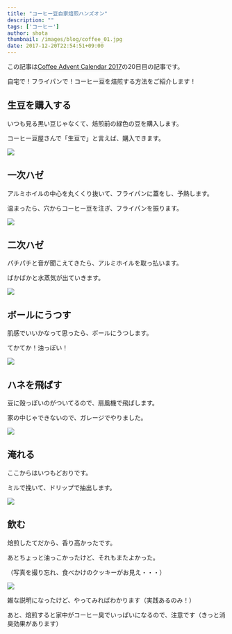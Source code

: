 ```yaml
---
title: "コーヒー豆自家焙煎ハンズオン"
description: ""
tags: ['コーヒー']
author: shota
thumbnail: /images/blog/coffee_01.jpg
date: 2017-12-20T22:54:51+09:00
---
```


この記事は[Coffee Advent Calendar 2017](https://adventar.org/calendars/2165)の20日目の記事です。

自宅で！フライパンで！コーヒー豆を焙煎する方法をご紹介します！

## 生豆を購入する
いつも見る黒い豆じゃなくて、焙煎前の緑色の豆を購入します。

コーヒー豆屋さんで「生豆で」と言えば、購入できます。

![](/images/blog/coffee_01.jpg)

## 一次ハゼ
アルミホイルの中心を丸くくり抜いて、フライパンに蓋をし、予熱します。

温まったら、穴からコーヒー豆を注ぎ、フライパンを振ります。

![](/images/blog/coffee_02.jpg)

## 二次ハゼ
パチパチと音が聞こえてきたら、アルミホイルを取っ払います。

ばかばかと水蒸気が出ていきます。

![](/images/blog/coffee_03.jpg)

 <script data-ad-client="ca-pub-9971307452839678" async src="https://pagead2.googlesyndication.com/pagead/js/adsbygoogle.js"></script>
 
 ## ボールにうつす
肌感でいいかなって思ったら、ボールにうつします。

てかてか！油っぽい！

![](/images/blog/coffee_04.jpg)

## ハネを飛ばす
豆に殻っぽいのがついてるので、扇風機で飛ばします。

家の中じゃできないので、ガレージでやりました。

![](/images/blog/coffee_05.jpg)

## 淹れる
ここからはいつもどおりです。

ミルで挽いて、ドリップで抽出します。

![](/images/blog/coffee_06.jpg)

## 飲む
焙煎したてだから、香り高かったです。

あとちょっと油っこかったけど、それもまたよかった。

（写真を撮り忘れ、食べかけのクッキーがお見え・・・）

![](/images/blog/coffee_07.jpg)

雑な説明になったけど、やってみればわかります（実践あるのみ！）

あと、焙煎すると家中がコーヒー臭でいっぱいになるので、注意です（きっと消臭効果があります）
